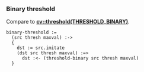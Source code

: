 ### Binary threshold
Compare to **[cv::threshold(THRESHOLD_BINARY)](http://docs.opencv.org/2.4.8/modules/imgproc/doc/miscellaneous_transformations.html#threshold)**.

    binary-threshold :=
      (src thresh maxval) :->
      {
        dst := src.imitate
        (dst src thresh maxval) :=>
          dst :<- (threshold-binary src thresh maxval)
      }
